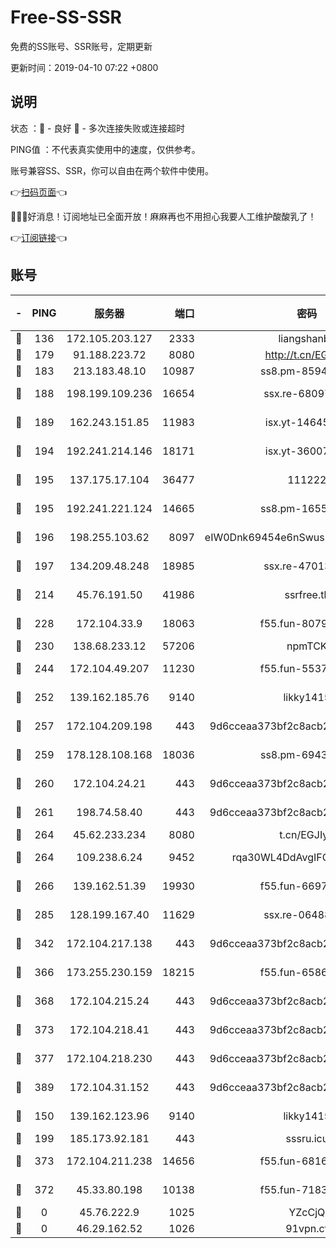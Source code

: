 # Free-SS-SSR

免费的SS账号、SSR账号，定期更新

更新时间：2019-04-10 07:22 +0800

## 说明

状态     ：🙂 - 良好 🙁 - 多次连接失败或连接超时

PING值   ：不代表真实使用中的速度，仅供参考。

账号兼容SS、SSR，你可以自由在两个软件中使用。

👉[扫码页面](https://liesauer.github.io/Free-SS-SSR/)👈

🎉🎉🎉好消息！订阅地址已全面开放！麻麻再也不用担心我要人工维护酸酸乳了！

👉[订阅链接](https://www.liesauer.net/yogurt/subscribe?ACCESS_TOKEN=DAYxR3mMaZAsaqUb)👈

## 账号

|-|PING|服务器|端口|密码|加密方式|区域|
|:----:|:----:|:-----:|-----:|:----:|:----:|:----:|
|🙂|136|172.105.203.127|2333|liangshanbo|chacha20|JP|
|🙂|179|91.188.223.72|8080|http://t.cn/EGJIyrl|rc4-md5|RU|
|🙂|183|213.183.48.10|10987|ss8.pm-85945558|rc4-md5|RU|
|🙂|188|198.199.109.236|16654|ssx.re-68097353|aes-256-cfb|US|
|🙂|189|162.243.151.85|11983|isx.yt-14645672|aes-256-cfb|US|
|🙂|194|192.241.214.146|18171|isx.yt-36007359|aes-256-cfb|US|
|🙂|195|137.175.17.104|36477|111222|aes-256-cfb|US|
|🙂|195|192.241.221.124|14665|ss8.pm-16551293|aes-256-cfb|US|
|🙂|196|198.255.103.62|8097|eIW0Dnk69454e6nSwuspv9DmS201tQ0D|aes-256-cfb|US|
|🙂|197|134.209.48.248|18985|ssx.re-47013228|aes-256-cfb|US|
|🙂|214|45.76.191.50|41986|ssrfree.tk|aes-256-cfb|SG|
|🙂|228|172.104.33.9|18063|f55.fun-80790532|aes-256-cfb|SG|
|🙂|230|138.68.233.12|57206|npmTCK|rc4-md5|US|
|🙂|244|172.104.49.207|11230|f55.fun-55376694|aes-256-cfb|SG|
|🙂|252|139.162.185.76|9140|likky1415|aes-256-cfb|DE|
|🙂|257|172.104.209.198|443|9d6cceaa373bf2c8acb22e60b6a58be6|aes-256-cfb|US|
|🙂|259|178.128.108.168|18036|ss8.pm-69431986|aes-256-cfb|SG|
|🙂|260|172.104.24.21|443|9d6cceaa373bf2c8acb22e60b6a58be6|aes-256-cfb|US|
|🙂|261|198.74.58.40|443|9d6cceaa373bf2c8acb22e60b6a58be6|aes-256-cfb|US|
|🙂|264|45.62.233.234|8080|t.cn/EGJIyrl|rc4-md5|CA|
|🙂|264|109.238.6.24|9452|rqa30WL4DdAvgIFG6Fs3znzTa|aes-256-cfb|FR|
|🙂|266|139.162.51.39|19930|f55.fun-66971513|aes-256-cfb|SG|
|🙂|285|128.199.167.40|11629|ssx.re-06488107|aes-256-cfb|SG|
|🙂|342|172.104.217.138|443|9d6cceaa373bf2c8acb22e60b6a58be6|aes-256-cfb|US|
|🙂|366|173.255.230.159|18215|f55.fun-65861599|aes-256-cfb|US|
|🙂|368|172.104.215.24|443|9d6cceaa373bf2c8acb22e60b6a58be6|aes-256-cfb|US|
|🙂|373|172.104.218.41|443|9d6cceaa373bf2c8acb22e60b6a58be6|aes-256-cfb|US|
|🙂|377|172.104.218.230|443|9d6cceaa373bf2c8acb22e60b6a58be6|aes-256-cfb|US|
|🙂|389|172.104.31.152|443|9d6cceaa373bf2c8acb22e60b6a58be6|aes-256-cfb|US|
|🙂|150|139.162.123.96|9140|likky1415|aes-256-cfb|JP|
|🙂|199|185.173.92.181|443|sssru.icu|rc4-md5|RU|
|🙂|373|172.104.211.238|14656|f55.fun-68164944|aes-256-cfb|US|
|🙁|372|45.33.80.198|10138|f55.fun-71830564|aes-256-cfb|US|
|🙁|0|45.76.222.9|1025|YZcCjQ|rc4-md5|JP|
|🙁|0|46.29.162.52|1026|91vpn.cf|rc4-md5|RU|
